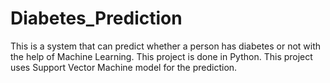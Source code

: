 # Diabetes_Prediction

 This is a system that can predict whether a person has diabetes or not with the help of Machine Learning. 
 This project is done in Python.
 This project uses Support Vector Machine model for the prediction.
